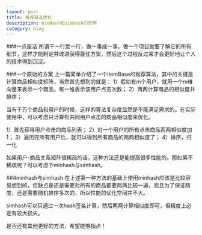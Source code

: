 ```yaml
---
layout: post
title: 推荐算法优化 
description: minHash和simHash的应用
category: blog
---
```


###一点废话
所谓干一行爱一行，做一事成一事。做一个项目就要了解它的所有细节，这样才能制定并改进获得最佳方案，然后这个过程反过来才会更好地让个人的技术得到沉淀。

###一个原始的方案
上一篇简单介绍了一个itemBase的推荐算法，其中的关键是计算商品相似度矩阵，当然首先想到的就是：
1）假如有m个用户，就用一个m维向量来表示一个商品，每一维表示该用户点击次数； 
2）两两计算商品的相似度并排序； 

当有千万个商品和用户的时候，这样的算法复杂度显然是不能满足需求的。在实际使用中，可以考虑只计算有共同用户点击的商品相似度来优化。

1）首先获得用户点击的商品列表； 
2）对一个用户的所有点击商品两两相似度加1；
3）遍历完所有用户后，就可以得到所有商品的两两相似度了； 
4）排序，归一化

如果用户-商品关系矩阵很稀疏的话，这种方法还是能提高很多性能的。那如果不稀疏呢？可以考虑下minhash与simhash。

###minhash与simhash
在上述第一种方法的基础上使用minhash应该是比较容易想到的，但缺点是还是需要对所有的商品都要两两比较一遍，而且为了保证精度，还是需要随机排序多次的，所以性能的优化空间并不大。

simhash可以只通过一次hash签名计算，然后两两计算相似度即可，但精度上必定有较大损失。

是否还有其他更好的方法，希望能够指点！







[LinChaohui]:    http://www.linchaohui.com  "LinChaohui"

